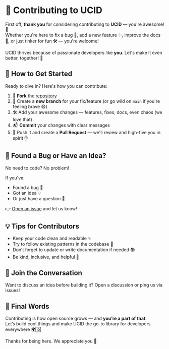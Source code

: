 # 🤝 Contributing to UCID

First off, **thank you** for considering contributing to **UCID** — you're awesome! 🎉  
Whether you're here to fix a bug 🐛, add a new feature ✨, improve the docs 📝, or just tinker for fun 🛠️ — you're welcome!

UCID thrives because of passionate developers like **you**. Let's make it even better, together! 🚀

## 🧭 How to Get Started

Ready to dive in? Here's how you can contribute:

1. 🍴 **Fork** the [repository](https://github.com/calebephrem/unique-custom-id)
2. 🌱 Create a **new branch** for your fix/feature (or go wild on `main` if you're feeling brave 😄)
3. 🛠️ Add your awesome changes — features, fixes, docs, even chaos (we love that)
4. 📬 **Commit** your changes with clear messages
5. 🔁 Push it and create a **Pull Request** — we'll review and high-five you in spirit ✋

## 🚨 Found a Bug or Have an Idea?

No need to code? No problem!

If you’ve:

- Found a bug 🐞
- Got an idea 💡
- Or just have a question 🤔

👉 [Open an issue](https://github.com/calebephrem/unique-custom-id/issues) and let us know!

## 💡 Tips for Contributors

- Keep your code clean and readable ✨
- Try to follow existing patterns in the codebase 🧩
- Don’t forget to update or write documentation if needed 📚
- Be kind, inclusive, and helpful 🙌

## 💬 Join the Conversation

Want to discuss an idea before building it? Open a discussion or ping us via issues!  

## 📢 Final Words

Contributing is how open source grows — and **you’re a part of that**.  
Let’s build cool things and make UCID the go-to library for developers everywhere 🌍🆔

Thanks for being here. We appreciate you 💖
